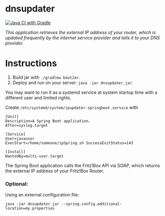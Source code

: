 # dnsupdater

[![Java CI with Gradle](https://github.com/mirkosrc/dnsupdater/actions/workflows/gradle-ci-build.yml/badge.svg)](https://github.com/mirkosrc/dnsupdater/actions/workflows/gradle-ci-build.yml)


*This application retrieves the external IP address of your router, which is updated frequently by the internet service provider and tells it to your DNS provider.*

# Instructions
1. Build jar with `./gradlew bootJar`.
2. Deploy and run on your server: `java -jar dnsupdater.jar`. 

You may want to run it as a systemd service at system startup time with a different user and limited rights.

Create `/etc/systemd/system/ipupdater-springboot.service` with
```
[Unit]
Description=A Spring Boot application.
After=syslog.target

[Service]
User=javauser
ExecStart=/home/someone/ipSpring.sh SuccessExitStatus=143

[Install]
WantedBy=multi-user.target
```

The Spring Boot application calls the Fritz!Box API via SOAP, which returns
the external IP address of your Fritz!Box Router.

### Optional:
Using an external configuration file:

`java -jar dnsupdater.jar --spring.config.additional-location=my.properties`

